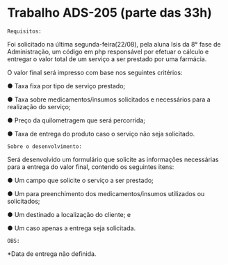 # Trabalho ADS-205 (parte das 33h)

    Requisitos:
Foi solicitado na última segunda-feira(22/08), pela aluna Isis da 8° fase de
Administração, um código em php responsável por efetuar o cálculo e entregar o
valor total de um serviço a ser prestado por uma farmácia.

O valor final será impresso com base nos seguintes critérios:

● Taxa fixa por tipo de serviço prestado;

● Taxa sobre medicamentos/insumos solicitados e necessários para a realização do serviço;

● Preço da quilometragem que será percorrida;

● Taxa de entrega do produto caso o serviço não seja solicitado.

    Sobre o desenvolvimento:
Será desenvolvido um formulário que solicite as informações
necessárias para a entrega do valor final, contendo os seguintes itens:

● Um campo que solicite o serviço a ser prestado;

● Um para preenchimento dos medicamentos/insumos utilizados ou solicitados;

● Um destinado a localização do cliente; e

● Um caso apenas a entrega seja solicitada.

    OBS:
*Data de entrega não definida.
